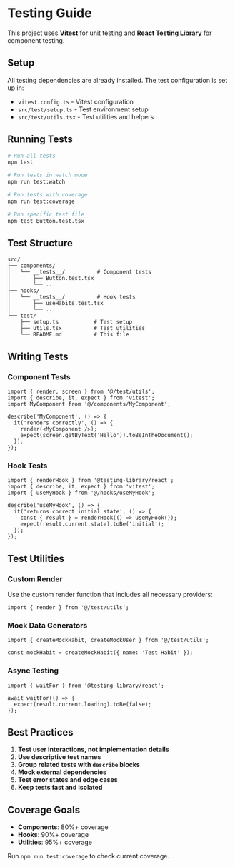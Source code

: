 # Testing Guide

This project uses **Vitest** for unit testing and **React Testing Library** for component testing.

## Setup

All testing dependencies are already installed. The test configuration is set up in:
- `vitest.config.ts` - Vitest configuration
- `src/test/setup.ts` - Test environment setup
- `src/test/utils.tsx` - Test utilities and helpers

## Running Tests

```bash
# Run all tests
npm test

# Run tests in watch mode
npm run test:watch

# Run tests with coverage
npm run test:coverage

# Run specific test file
npm test Button.test.tsx
```

## Test Structure

```
src/
├── components/
│   └── __tests__/          # Component tests
│       ├── Button.test.tsx
│       └── ...
├── hooks/
│   └── __tests__/          # Hook tests
│       ├── useHabits.test.tsx
│       └── ...
└── test/
    ├── setup.ts           # Test setup
    ├── utils.tsx          # Test utilities
    └── README.md          # This file
```

## Writing Tests

### Component Tests
```tsx
import { render, screen } from '@/test/utils';
import { describe, it, expect } from 'vitest';
import MyComponent from '@/components/MyComponent';

describe('MyComponent', () => {
  it('renders correctly', () => {
    render(<MyComponent />);
    expect(screen.getByText('Hello')).toBeInTheDocument();
  });
});
```

### Hook Tests
```tsx
import { renderHook } from '@testing-library/react';
import { describe, it, expect } from 'vitest';
import { useMyHook } from '@/hooks/useMyHook';

describe('useMyHook', () => {
  it('returns correct initial state', () => {
    const { result } = renderHook(() => useMyHook());
    expect(result.current.state).toBe('initial');
  });
});
```

## Test Utilities

### Custom Render
Use the custom render function that includes all necessary providers:

```tsx
import { render } from '@/test/utils';
```

### Mock Data Generators
```tsx
import { createMockHabit, createMockUser } from '@/test/utils';

const mockHabit = createMockHabit({ name: 'Test Habit' });
```

### Async Testing
```tsx
import { waitFor } from '@testing-library/react';

await waitFor(() => {
  expect(result.current.loading).toBe(false);
});
```

## Best Practices

1. **Test user interactions, not implementation details**
2. **Use descriptive test names**
3. **Group related tests with `describe` blocks**
4. **Mock external dependencies**
5. **Test error states and edge cases**
6. **Keep tests fast and isolated**

## Coverage Goals

- **Components**: 80%+ coverage
- **Hooks**: 90%+ coverage
- **Utilities**: 95%+ coverage

Run `npm run test:coverage` to check current coverage.